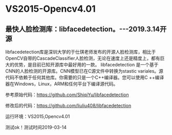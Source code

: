 # VS2015-Opencv4.01

## 最快人脸检测库：libfacedetection。---2019.3.14开源

libfacedetection库是深圳大学的于仕琪老师发布的开源人脸检测库，相比于OpenCV自带的CascadeClassifier人脸检测，无论在速度上还是精度上，都有巨大的优势，是目前已知开源库中最好用的一款。
libfacedetection 是一个基于CNN的人脸检测的开源库。CNN模型已在C源文件中转换为stastic variales。源代码不依赖于任何其他库。你需要的只是一个C++编译器。您可以使用C ++编译器在Windows，Linux，ARM和任何平台下编译源代码。

参考原始代码：https://github.com/ShiqiYu/libfacedetection 

修改后的代码：https://github.com/liuliu408/libfacedetection

运行环境：VS2015,Opencv4.01     

测试ok！测试时间2019-03-14 
